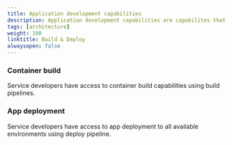 ```yaml
---
title: Application development capabilities
description: Application development capabilities are capabilites that is used for developing applications in Altinn Studio
tags: [architecture]
weight: 100
linktitle: Build & Deploy
alwaysopen: false
---
```




### Container build
Service developers have access to container build capabilities using build pipelines.

### App deployment
Service developers have access to app deployment to all available environments using deploy pipeline.
